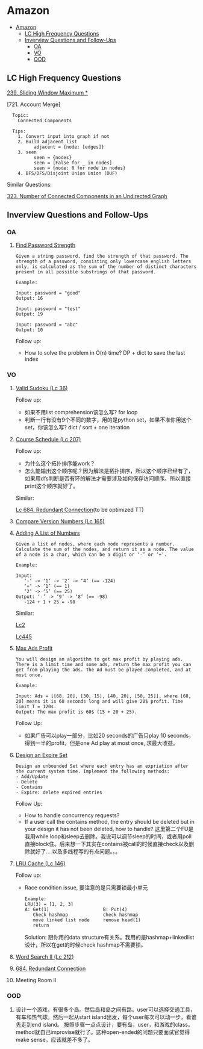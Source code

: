 # Amazon
- [Amazon](#amazon)
  - [LC High Frequency Questions](#lc-high-frequency-questions)
  - [Inverview Questions and Follow-Ups](#inverview-questions-and-follow-ups)
    - [OA](#oa)
    - [VO](#vo)
    - [OOD](#ood)

## LC High Frequency Questions
[239. Sliding Window Maximum *](../src/239.sliding-window-maximum.py)

[721. Account Merge]

      Topic:
        Connected Components

      Tips:
        1. Convert input into graph if not
        2. Build adjacent list
              adjacent = {node: [edges]}
        3. seen
              seen = {nodes}
              seen = [False for _ in nodes]
              seen = {node: 0 for node in nodes}
        4. BFS/DFS/Disjoint Union Union (DUF)

Similar Questions:

[323. Number of Connected Components in an Undirected Graph](../src/323.number-of-connected-components-in-an-undirected-graph.py)

## Inverview Questions and Follow-Ups
### OA

1. [Find Password Strength](oa1.find-password-strength.py)

   ```
   Given a string password, find the strength of that password. The strength of a password, consisting only lowercase english letters only, is calculated as the sum of the number of distinct characters present in all possible substrings of that password.

   Example:

   Input: password = "good"
   Output: 16

   Input: password = "test"
   Output: 19

   Input: password = "abc"
   Output: 10
   ```

   Follow up:
   - How to solve the problem in O(n) time? DP + dict to save the last index

### VO

1. [Valid Sudoku (Lc 36)](../src/36.valid-sudoku.py)
   
   Follow up:
   - 如果不用list comprehension该怎么写? for loop
   - 判断一行有没有9个不同的数字，用的是python set，如果不准你用这个set，你该怎么写? dict / sort + one iteration
  
2. [Course Schedule (Lc 207)](../src/207.course-schedule.py)

    Follow up:
    - 为什么这个拓扑排序能work？
    - 怎么能输出这个顺序呢？因为解法是拓扑排序，所以这个顺序已经有了，如果用dfs判断是否有环的解法才需要涉及如何保存访问顺序。所以直接print这个顺序就好了。

   Similar:

   [Lc 684. Redundant Connection](../src/684.redundant-connection.py)(to be optimized TT)

3. [Compare Version Numbers (Lc 165)](../src/165.compare-version-numbers.py)

4. [Adding A List of Numbers](vo4.adding-two-numbers.py)

   ```
   Given a list of nodes, where each node represents a number. Calculate the sum of the nodes, and return it as a node. The value of a node is a char, which can be a digit or ‘-’ or ‘+’.

   Example:

   Input:
      ‘-’ -> ‘1’ -> ‘2’ -> ‘4’ (== -124)
      ‘+’ -> ‘1’ (== 1)
      ‘2’ -> ‘5’ (== 25)
   Output: ‘-’ -> ‘9’ -> ‘8’ (== -98)
      -124 + 1 + 25 = -98
   ```

   Similar: 

   [Lc2](../src/2.add-two-numbers.py)

   [Lc445](../src/445.add-two-numbers-ii.py)

5. [Max Ads Profit](vo5.max-ads-profit.py)
   ```
   You will design an algorithm to get max profit by playing ads. There is a limit time and some ads, return the max profit you can get from playing the ads. The Ad must be played completed, and at most once.

   Example:

   Input: Ads = [[68, 20], [30, 15], [40, 20], [50, 25]], where [68, 20] means it is 68 seconds long and will give 20$ profit. Time limit T = 120s.
   Output: The max profit is 60$ (15 + 20 + 25).
   ```

   Follow Up:
   - 如果广告可以play一部分，比如20 seconds的广告只play 10 seconds，得到一半的profit，但是one Ad play at most once, 求最大收益。

6. [Design an Expire Set](vo6.expire-set.py)

   ```
   Design an unbounded Set where each entry has an expriation after the current system time. Implement the following methods:
   - Add/Update
   - Delete
   - Contains
   - Expire: delete expired entries
   ```

   Follow Up:
   - How to handle concurrency requests? 
   - If a user call the contains method, the entry should be deleted but in your design ‍‍‌‌‍‌‌‌‌‍‌‌‍‌‍‍‍‌‍‌it has not been deleted, how to handle?
   这里第二个FU是我用while loop和sleep去删除。我说可以调节sleep的时间，或者用poll直接block住。后来想一下其实在contains被call的时候直接check以及删除就好了....以及多线程写的有点问题。。。

7. [LRU Cache (Lc 146)](../src/146.lru-cache.py)

   Follow up:

   - Race condition issue, 要注意的是只需要锁最小单元
      ```
      Example:
      LRU(3) = [1, 2, 3]
      A: Get(1)                    B: Put(4)
         Check hashmap             check hashmap
         move linked list node     remove head(1)
         return   
      ```
      Solution: 跟你用的data structure有关系。我用的是hashmap+linkedlist设计，所以在get的时候check hashmap不需要锁。 
   
8. [Word Search II (Lc 212)](../src/212.word-search-ii.py)

9. [684. Redundant Connection](../src/684.redundant-connection.py)
    
10. Meeting Room II

### OOD

1. 设计一个游戏，有很多个岛。然后岛和岛之间有路。user可以选择交通工具，有车和热气球。然后一起从start island出发，每个user每次可以动一步，看谁先走到end island。
按照步骤一点点设计，要有岛，user，和游戏的class。method就自己improvise就行了。这种open-ended的问题只要面试官觉得make sense，应该就差不多了。
